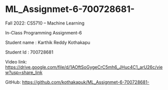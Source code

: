 # ML_Assignmet-6-700728681-   

Fall 2022: CS5710 – Machine Learning

In-Class Programming Assignment-6

Student name : Karthik Reddy Kothakapu

Student Id : 700728681

Video link: https://drive.google.com/file/d/1AOftSoGygeCrC5mh6_JHuc4C1_arU26c/view?usp=share_link


GitHub: https://github.com/kothakapuk/ML_Assignmet-6-700728681-
